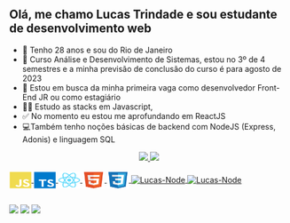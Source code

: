 ## Olá, me chamo Lucas Trindade e sou estudante de desenvolvimento web

- 🤔 Tenho 28 anos e sou do Rio de Janeiro
- 💬 Curso Análise e Desenvolvimento de Sistemas, estou no 3º de 4 semestres e a minha previsão de conclusão do curso é para agosto de 2023
- 👯 Estou em busca da minha primeira vaga como desenvolvedor Front-End JR ou como estagiário
- 👨‍🎓 Estudo as stacks em Javascript, 
- ✅ No momento eu estou me aprofundando em ReactJS 
- 💻Também tenho noções básicas de backend com NodeJS (Express, Adonis) e linguagem SQL 


<div align="center">
  <a href="https://github.com/trslucas">
  <img height="180em" src="https://github-readme-stats.vercel.app/api?username=trslucas&show_icons=true&theme=gotham&include_all_commits=true&count_private=true"/>
  <img height="180em" src="https://github-readme-stats.vercel.app/api/top-langs/?username=trslucas&layout=compact&langs_count=7&theme=gotham"/>
</div>

  <div style="display: inline_block"><br>   
  <img align="center" alt="Lucas-Js" height="30" width="40" src="https://raw.githubusercontent.com/devicons/devicon/master/icons/javascript/javascript-plain.svg">
  <img align="center" alt="Lucas-Ts" height="30" width="40" src="https://raw.githubusercontent.com/devicons/devicon/master/icons/typescript/typescript-plain.svg">
  <img align="center" alt="Lucas-React" height="30" width="40" src="https://raw.githubusercontent.com/devicons/devicon/master/icons/react/react-original.svg">
  <img align="center" alt="Lucas-HTML" height="30" width="40" src="https://raw.githubusercontent.com/devicons/devicon/master/icons/html5/html5-original.svg">
  <img align="center" alt="Lucas-CSS" height="30" width="40" src="https://raw.githubusercontent.com/devicons/devicon/master/icons/css3/css3-original.svg">
<img align="center" alt="Lucas-Node" height="30" width="40"  src="https://cdn.jsdelivr.net/gh/devicons/devicon/icons/nodejs/nodejs-original.svg" />
<img align="center" alt="Lucas-Node" height="30" width="40"  src="https://cdn.jsdelivr.net/gh/devicons/devicon@v2.15.1/devicon.min.css" />
          
</div>
  
  ##
  
  <div> 
  <a href="https://instagram.com/trslucas" target="_blank"><img src="https://img.shields.io/badge/-Instagram-%23E4405F?style=for-the-badge&logo=instagram&logoColor=white" target="_blank"></a>
  <a href = "mailto:trslucas20@gmail.com"><img src="https://img.shields.io/badge/-Gmail-%23333?style=for-the-badge&logo=gmail&logoColor=white" target="_blank"></a>
  <a href="https://www.linkedin.com/in/trslucas" target="_blank"><img src="https://img.shields.io/badge/-LinkedIn-%230077B5?style=for-the-badge&logo=linkedin&logoColor=white" target="_blank"></a> 
    
</div>

